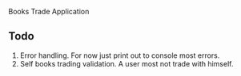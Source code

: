 
Books Trade Application

## Todo

1) Error handling. For now just print out to console most errors.
2) Self books trading validation. A user most not trade with himself.
